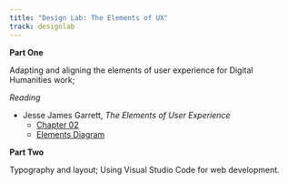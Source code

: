 ```yaml
---
title: "Design Lab: The Elements of UX"
track: designlab
---
```


**Part One**

Adapting and aligning the elements of user experience for Digital Humanities work;

_Reading_

- Jesse James Garrett, _The Elements of User Experience_
  - [Chapter 02](http://www.jjg.net/elements/pdf/elements_ch02.pdf)
  - [Elements Diagram](http://www.jjg.net/elements/pdf/elements_simpleplanes.pdf)

**Part Two**

Typography and layout; Using Visual Studio Code for web development.